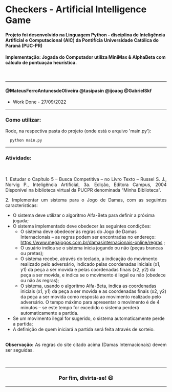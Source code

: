 # Checkers - Artificial Intelligence Game

#### Projeto foi desenvolvido na Linguagem Python - disciplina de Inteligência Artificial e Computacional (AIC) da Pontifícia Universidade Católica do Paraná (PUC-PR)

#### Implementação: Jogada do Computador utiliza MiniMax & AlphaBeta com cálculo de pontuação heurística.

<br>

----------------------
#### @MateusFerroAntunesdeOliveira @tasipasin @ijoaog @GabrielSkf
* Work Done - 27/09/2022

----------------------
### Como utilizar:
Rode, na respectiva pasta do projeto (onde está o arquivo 'main.py'):

```
  python main.py
```

----------------------
### Atividade:

<br>
<p align="justify">
  1. Estudar o Capítulo 5 – Busca Competitiva – no Livro Texto – Russel S. J., Norvig P., Inteligência Artificial, 3a. Edição, Editora Campus, 2004
  Disponível na biblioteca virtual da PUCPR denominada “Minha Biblioteca”.
</p>

<p align="justify">
  2. Implementar um sistema para o Jogo de Damas, com as seguintes características:
  
  - O sistema deve utilizar o algoritmo Alfa-Beta para definir a próxima jogada;
  - O sistema implementado deve obedecer às seguintes condições:
    - O sistema deve obedecer às regras do Jogo de Damas Internacionais – as regras podem ser encontradas no endereço:
    https://www.megajogos.com.br/damasinternacionais-online/regras ;
    - O usuário indica se o sistema inicia jogando ou não (peças brancas ou pretas);
    - O sistema recebe, através do teclado, a indicação do movimento realizado pelo adversário, indicado pelas coordenadas iniciais (x1, y1)
    da peça a ser movida e pelas coordenadas finais (x2, y2) da peça a ser movida, e indica se o movimento é legal ou não (obedece ou não às regras);
    - O sistema, usando o algoritmo Alfa-Beta, indica as coordenadas iniciais (x1, y1) da peça a ser movida e as coordenadas finais (x2, y2) da peça a ser movida como
    resposta ao movimento realizado pelo adversário. O tempo máximo para apresentar o movimento é de 4 minutos – se este tempo for excedido o sistema 
    perderá automaticamente a partida.
  - Se um movimento ilegal for sugerido, o sistema automaticamente perde a partida;
  - A definição de quem iniciará a partida será feita através de sorteio.
</p>


<p align="justify">
    <br> <b> Observação:</b> As regras do site citado acima (Damas Internacionais) devem ser seguidas.
</p>

<br>

----------------------
<h3 align="center">
    Por fim, divirta-se! 😄
</h3>

----------------------
